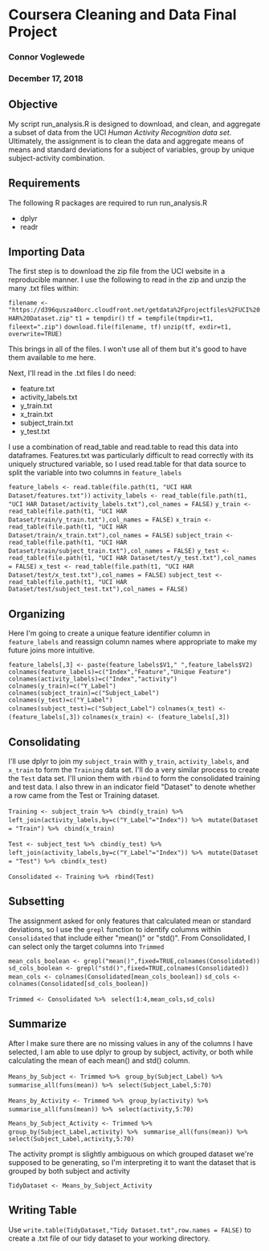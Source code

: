 # Coursera Cleaning and Data Final Project
### Connor Voglewede
### December 17, 2018







## Objective

My script run_analysis.R is designed to download, and clean, and aggregate a subset of data from the UCI *Human Activity Recognition data set*. 
Ultimately, the assignment is to clean the data and aggregate means of means and standard deviations for a subject of variables, group by unique subject-activity combination.

## Requirements

The following R packages are required to run run_analysis.R
- dplyr
- readr


## Importing Data

The first step is to download the zip file from the UCI website in a reproducible manner. I use the following to read in the zip and unzip the many .txt files within:


`filename <- "https://d396qusza40orc.cloudfront.net/getdata%2Fprojectfiles%2FUCI%20HAR%20Dataset.zip"`
`t1 = tempdir()`
`tf = tempfile(tmpdir=t1, fileext=".zip")`
`download.file(filename, tf)`
`unzip(tf, exdir=t1, overwrite=TRUE)`


This brings in all of the files. I won't use all of them but it's good to have them available to me here.

Next, I'll read in the .txt files I do need:

- feature.txt
- activity_labels.txt
- y_train.txt
- x_train.txt
- subject_train.txt
- y_test.txt

I use a combination of read_table and read.table to read this data into dataframes. Features.txt was particularly difficult to read correctly with its uniquely structured variable, so I used read.table for that data source to split the variable into two columns in `feature_labels`


`feature_labels <- read.table(file.path(t1, "UCI HAR Dataset/features.txt"))`
`activity_labels <- read_table(file.path(t1, "UCI HAR Dataset/activity_labels.txt"),col_names = FALSE)`
`y_train <- read_table(file.path(t1, "UCI HAR Dataset/train/y_train.txt"),col_names = FALSE)`
`x_train <- read_table(file.path(t1, "UCI HAR Dataset/train/x_train.txt"),col_names = FALSE)`
`subject_train <- read_table(file.path(t1, "UCI HAR Dataset/train/subject_train.txt"),col_names = FALSE)`
`y_test <- read_table(file.path(t1, "UCI HAR Dataset/test/y_test.txt"),col_names = FALSE)`
`x_test <- read_table(file.path(t1, "UCI HAR Dataset/test/x_test.txt"),col_names = FALSE)`
`subject_test <- read_table(file.path(t1, "UCI HAR Dataset/test/subject_test.txt"),col_names = FALSE)`


## Organizing 

Here I'm going to create a unique feature identifier column in `feature_labels` and reassign column names where appropriate to make my future joins more intuitive.


`feature_labels[,3] <- paste(feature_labels$V1," ",feature_labels$V2)`
`colnames(feature_labels)=c("Index","Feature","Unique Feature")`
`colnames(activity_labels)=c("Index","activity")`
`colnames(y_train)=c("Y_Label")`
`colnames(subject_train)=c("Subject_Label")`
`colnames(y_test)=c("Y_Label")`
`colnames(subject_test)=c("Subject_Label")`
`colnames(x_test) <- (feature_labels[,3])`
`colnames(x_train) <- (feature_labels[,3])`


## Consolidating 

I'll use dplyr to join my `subject_train` with `y_train`, `activity_labels`, and `x_train` to form the `Training` data set. I'll do a very similar process to create the `Test` data set. I'll union them with `rbind` to form the consolidated training and test data.
I also threw in an indicator field "Dataset" to denote whether a row came from the Test or Training dataset.


`Training <- subject_train %>% `
 ` cbind(y_train) %>% `
  `left_join(activity_labels,by=c("Y_Label"="Index")) %>% `
  `mutate(Dataset = "Train") %>% `
  `cbind(x_train)`

`Test <- subject_test %>% `
  `cbind(y_test) %>% `
  `left_join(activity_labels,by=c("Y_Label"="Index")) %>% `
  `mutate(Dataset = "Test") %>% `
  `cbind(x_test)`

`Consolidated <- Training %>% `
  `rbind(Test)`
  
  
## Subsetting 

The assignment asked for only features that calculated mean or standard deviations, so I use the `grepl` function to identify columns within `Consolidated` that include either "mean()" or "std()".
From Consolidated, I can select only the target columns into `Trimmed`


`mean_cols_boolean <- grepl("mean()",fixed=TRUE,colnames(Consolidated))`
`sd_cols_boolean <- grepl("std()",fixed=TRUE,colnames(Consolidated))`
`mean_cols <- colnames(Consolidated[mean_cols_boolean])`
`sd_cols <- colnames(Consolidated[sd_cols_boolean])`

`Trimmed <- Consolidated %>% `
  `select(1:4,mean_cols,sd_cols)`


## Summarize

After I make sure there are no missing values in any of the columns I have selected, I am able to use dplyr to group by subject, activity, or both while calculating the mean of each mean() and std() column.


`Means_by_Subject <- Trimmed %>% `
  `group_by(Subject_Label) %>% `
  `summarise_all(funs(mean)) %>% `
  `select(Subject_Label,5:70)`


`Means_by_Activity <- Trimmed %>% `
  `group_by(activity) %>% `
  `summarise_all(funs(mean)) %>% `
  `select(activity,5:70)`


`Means_by_Subject_Activity <- Trimmed %>% `
  `group_by(Subject_Label,activity) %>% `
  `summarise_all(funs(mean)) %>% `
  `select(Subject_Label,activity,5:70)`
  

The activity prompt is slightly ambiguous on which grouped dataset we're supposed to be generating, so I'm interpreting it to want the dataset that is grouped by both subject and activity

`TidyDataset <- Means_by_Subject_Activity`


## Writing Table

Use `write.table(TidyDataset,"Tidy Dataset.txt",row.names = FALSE)` to create a .txt file of our tidy dataset to your working directory.








